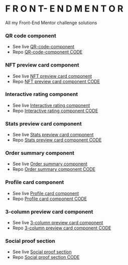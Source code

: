 # F R O N T- E N D   M E N T O R
All my Front-End Mentor challenge solutions

### QR code component
- See live [QR-code-component](https://adammzkr.github.io/Front-End-Mentor/QR-code-component/index.html)
- Repo [QR-code-component CODE](https://github.com/AdamMzkr/Front-End-Mentor/tree/main/QR-code-component)

### NFT preview card component
- See live [NFT preview card component](https://adammzkr.github.io/Front-End-Mentor/NFT-card-component/index.html)
- Repo [NFT preview card component CODE](https://github.com/AdamMzkr/Front-End-Mentor/tree/main/NFT-card-component)
 
### Interactive rating component
- See live [Interactive rating component](https://adammzkr.github.io/Front-End-Mentor/interactive-rates-component/index.html)
- Repo [Interactive rating component CODE](https://github.com/AdamMzkr/Front-End-Mentor/tree/main/interactive-rates-component)

### Stats preview card component
- See live [Stats preview card component](https://adammzkr.github.io/Front-End-Mentor/stats-card-component/index.html)
- Repo [Stats preview card component CODE](https://github.com/AdamMzkr/Front-End-Mentor/tree/main/stats-card-component)

### Order summary component
- See live [Order summary component](https://adammzkr.github.io/Front-End-Mentor/order-summary-component/index.html)
- Repo [Order summary component CODE](https://github.com/AdamMzkr/Front-End-Mentor/tree/main/order-summary-component)

### Profile card component
- See live [Profile card component](https://adammzkr.github.io/Front-End-Mentor/profile-card-component/index.html)
- Repo [Profile card component CODE](https://github.com/AdamMzkr/Front-End-Mentor/tree/main/profile-card-component)

### 3-column preview card component
- See live [3-column preview card component](https://adammzkr.github.io/Front-End-Mentor/3card-component/index.html)
- Repo [3-column preview card component CODE](https://github.com/AdamMzkr/Front-End-Mentor/tree/main/3card-component)

### Social proof section
- See live [Social proof section](https://adammzkr.github.io/Front-End-Mentor/social-section/index.html)
- Repo [Social proof section CODE](https://github.com/AdamMzkr/Front-End-Mentor/tree/main/social-section)
 
 
 
